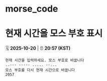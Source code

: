 # morse_code
# 현재 시간을 모스 부호 표시
<!-- MORSE_TIME_START -->
🗓️ **2025-10-20** | ⏰ **20:57 (KST)**

```
현재 시간을 입력하세요. 모스 부호로 바꿉니다
..--- ----- ..... --...
모스 부호를 다시 현재 시간으로 바꿉니다
2057
```
<!-- MORSE_TIME_END -->
